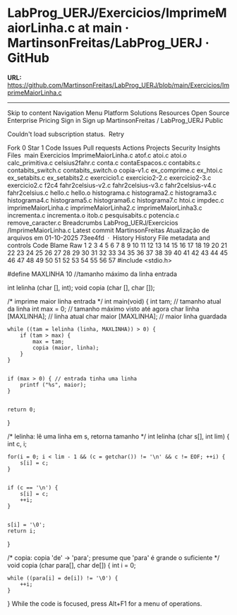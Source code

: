 # LabProg_UERJ/Exercicios/ImprimeMaiorLinha.c at main · MartinsonFreitas/LabProg_UERJ · GitHub

**URL:** https://github.com/MartinsonFreitas/LabProg_UERJ/blob/main/Exercicios/ImprimeMaiorLinha.c

---

Skip to content
Navigation Menu
Platform
Solutions
Resources
Open Source
Enterprise
Pricing
Sign in
Sign up
MartinsonFreitas
/
LabProg_UERJ
Public

Couldn't load subscription status. 
Retry

Fork 0
 Star 1
Code
Issues
Pull requests
Actions
Projects
Security
Insights
Files
 main
Exercicios
ImprimeMaiorLinha.c
atof.c
atoi.c
atoi.o
calc_primitiva.c
celsius2fahr.c
conta.c
contaEspacos.c
contabits.c
contabits_switch.c
contabits_switch.o
copia-v1.c
ex_comprime.c
ex_htoi.c
ex_setabits.c
ex_setabits2.c
exercicio1.c
exercicio2-2.c
exercicio2-3.c
exercicio2.c
f2c4
fahr2celsius-v2.c
fahr2celsius-v3.c
fahr2celsius-v4.c
fahr2celsius.c
hello.c
hello.o
histograma.c
histograma2.c
histograma3.c
histograma4.c
histograma5.c
histograma6.c
histograma7.c
htoi.c
impdec.c
imprimeMaiorLinha.c
imprimeMaiorLinha2.c
imprimeMaiorLinha3.c
incrementa.c
incrementa.o
itob.c
pesquisabits.c
potencia.c
remove_caracter.c
Breadcrumbs
LabProg_UERJ/Exercicios
/ImprimeMaiorLinha.c
Latest commit
MartinsonFreitas
Atualização de arquivos em 01-10-2025
73ee4fd
 · 
History
History
File metadata and controls
Code
Blame
Raw
1
2
3
4
5
6
7
8
9
10
11
12
13
14
15
16
17
18
19
20
21
22
23
24
25
26
27
28
29
30
31
32
33
34
35
36
37
38
39
40
41
42
43
44
45
46
47
48
49
50
51
52
53
54
55
56
57
#include <stdio.h>


#define MAXLINHA 10 //tamanho máximo da linha entrada


int lelinha (char [], int);
void copia (char [], char []);


/* imprime maior linha entrada */
int main(void)
{
    int tam;               // tamanho atual da linha
    int max = 0;           // tamanho máximo visto até agora
    char linha [MAXLINHA]; // linha atual
    char maior [MAXLINHA]; // maior linha guardada


    while ((tam = lelinha (linha, MAXLINHA)) > 0) {
        if (tam > max) {
            max = tam;
            copia (maior, linha);
        }
    }


    if (max > 0) { // entrada tinha uma linha
        printf ("%s", maior);
    }


    return 0;
}


/* lelinha: lê uma linha em s, retorna tamanho */
int lelinha (char s[], int lim)
{
    int c, i;


    for(i = 0; i < lim - 1 && (c = getchar()) != '\n' && c != EOF; ++i) {
        s[i] = c;
    }


    if (c == '\n') {
        s[i] = c;
        ++i;
    }


    s[i] = '\0';
    return i;
}


/* copia: copia 'de' -> 'para';
   presume que 'para' é grande o suficiente */
void copia (char para[], char de[])
{
    int i = 0;


    while ((para[i] = de[i]) != '\0') {
        ++i;
    }
}
While the code is focused, press Alt+F1 for a menu of operations.